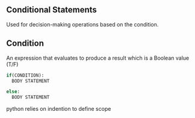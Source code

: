 ## Conditional Statements
Used for decision-making operations based on the condition.

## Condition
An expression that evaluates to produce a result which is a Boolean value (T/F)

```python
if(CONDITION):
  BODY STATEMENT

else:
  BODY STATEMENT
```
python relies on indention to define scope

  